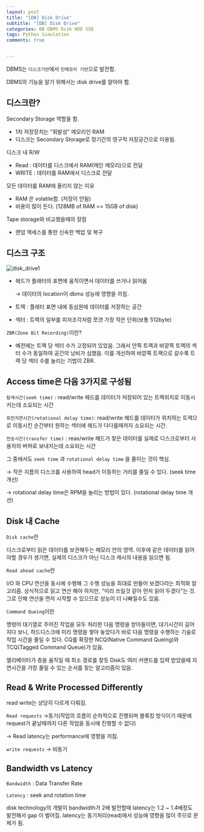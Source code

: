 ```yaml
---
layout: post
title: "[DB] Disk Drive"
subtitle: "[DB] Disk Drive"
categories: DB DBMS Disk HDD SSD
tags: Python Simulation
comments: true


---
```


DBMS는 `디스크기반`에서 `인메모리 기반`으로 발전함.

DBMS의 기능을 알기 위해서는 disk drive를 알아야 함.

## 디스크란?

Secondary Storage 역할을 함.

- 1차 저장장치는 "휘발성" 메모리인 RAM
- 디스크는 Secondary Storage로 장기간의 영구적 저장공간으로 이용됨.

디스크 내 R/W

- Read : 데이터를 디스크에서 RAM(메인 메모리)으로 전달
- WRITE : 데이터를 RAM에서 디스크로 전달

모든 데이터를 RAM에 올리지 않는 이유

- RAM 은 volatile함. (저장이 안됨)
- 비용이 많이 든다. (128MB of RAM == 15GB of disk)

Tape storage와 비교했을때의 장점

- 랜덤 액세스를 통한 신속한 백업 및 복구

## 디스크 구조

![disk_drive1](https://yunsikus.github.io/assets/img/post_img/disk_drive1.jpg)

- 헤드가 플래터의 표면에 움직이면서 데이터를 쓰거나 읽어옴

    → 데이터의 location이 dbms 성능에 영향을 끼침.

- 트랙 : 플래터 표면 내에 동심원에 데이터를 저장하는 공간
- 섹터 : 트랙의 일부를 피자조각처럼 쪼갠 가장 작은 단위(보통 512byte)

`ZBR(Zone Bit Recording)`이란?

- 예전에는 트랙 당 섹터 수가 고정되어 있었음. 그래서 안쪽 트랙과 바깥쪽 트렉의 섹터 수가 동일하여 공간의 낭비가 심했음. 이를 개선하여 바깥쪽 트랙으로 갈수록 트랙 당 섹터 수를 늘리는 기법이 ZBR.

## Access time은 다음 3가지로 구성됨

`탐색시간(seek time)` : read/write 헤드를 데이터가 저장되어 있는 트랙위치로 이동시키는데 소요되는 시간

`회전지연시간(rotational delay time)`: read/write 헤드를 데이터가 위치하는 트랙으로 이동시킨 순간부터 원하는 섹터에 헤드가  다다를때까지 소요되는 시간.

`전송시간(transfer time)` : reas/write 헤드가 찾은 데이터를 실제로 디스크로부터 사용자의 버퍼로 보내지는데 소요되는 시간

그 중에서도 `seek time` 과 `rotational delay time` 을 줄이는 것이 핵심.

→ 작은 지름의 디스크를 사용하여 head가 이동하는 거리를 줄일 수 있다. (seek time 개선)

→ rotational delay time은 RPM을 늘리는 방법이 있다. (rotational delay time 개선)

## Disk 내 Cache

`Disk cache`란

디스크로부터 읽은 데이터를 보관해두는 메모리 안의 영역. 이후에 같은 데이터를 읽어야할 경우가 생기면, 실제의 디스크가 아닌 디스크 캐시의 내용을 읽으면 됨.

`Read ahead cache`란

I/O 와 CPU 연산을 동시에 수행해 그 수행 성능을 최대로 만들어 보겠다라는 최적화 알고리즘. 상식적으로 읽고 연산 해야 하지만, "미리 쓰일것 같아 먼저 읽어 두겠다"는 것. 그로 인해 연산을 먼저 시작할 수 있으므로 성능이 더 나빠질수도 있음.

`Command Queing`이란

명령어 대기열로 주어진 작업을 모두 처리한 다음 명령을 받아들이면, 대기시간이 길어지다 보니, 하드디스크에 미리 명령을 쌓아 놓았다가 바로 다음 명령을 수행하는 기술로 작업 시간을 줄일 수 있다. CQ를 확장한 NCQ(Native Command Queing)와 TCQ(Tagged Command Queue)가 있음.

엘리베이터가 층을 움직일 때 최소 경로를 찾듯 Disk도 여러 커맨드를 입력 받았을때 지연시간을 가장 줄일 수 있는 순서를 찾는 알고리즘이 있음. 

## Read & Write Processed Differently

read write는 상당히 다르게 다뤄짐.

`Read requests` →동기(작업의 흐름이 순차적으로 진행되며 블록킹 방식이기 때문에 request가 끝날때까지 다른 작업을 동시에 진행할 수 없다)

→ Read latency는 performance에 영향을 끼침.

`write requests` → 비동기

## Bandwidth vs Latency

`Bandwidth` : Data Transfer Rate

`Latency` : seek and rotation time

disk technology의 개발이 bandwidth가 2배 발전할때 latency는 1.2 ~ 1.4배정도 발전해서 gap 이 벌어짐. latency는 동기처리(read)에서 성능에 영향을 많이 주므로 문제가 됨.
